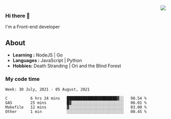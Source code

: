 <img align='right' src="https://github-readme-stats.vercel.app/api?username=strugglebak&show_icons=true">

### Hi there 👋

I'm a Front-end developer

## About

-  **Learning :** NodeJS | Go
-  **Languages :** JavaScript | Python
-  **Hobbies:** Death Stranding | Ori and the Blind Forest

### My code time

<!--START_SECTION:waka-->
```text
Week: 30 July, 2021 - 05 August, 2021

C          6 hrs 24 mins   ██████████████████████▓░░   90.54 % 
GAS        25 mins         █▓░░░░░░░░░░░░░░░░░░░░░░░   06.01 % 
Makefile   12 mins         ▓░░░░░░░░░░░░░░░░░░░░░░░░   03.00 % 
Other      1 min           ░░░░░░░░░░░░░░░░░░░░░░░░░   00.45 % 
```
<!--END_SECTION:waka-->
